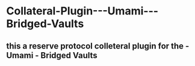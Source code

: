 # Collateral-Plugin---Umami---Bridged-Vaults

## this a reserve protocol colleteral plugin for the - Umami - Bridged Vaults
